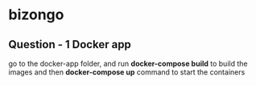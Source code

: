 # bizongo

## Question - 1 Docker app 

go to the docker-app folder, and run **docker-compose build** to build the images and then **docker-compose up** command to start the containers 

